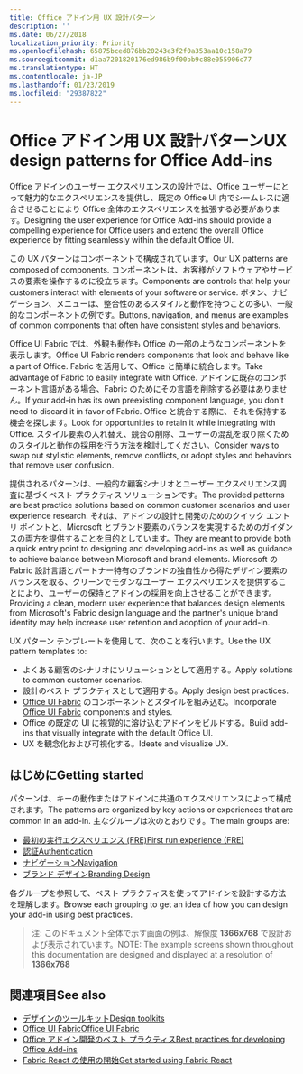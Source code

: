 ```yaml
---
title: Office アドイン用 UX 設計パターン
description: ''
ms.date: 06/27/2018
localization_priority: Priority
ms.openlocfilehash: 65875bced876bb20243e3f2f0a353aa10c158a79
ms.sourcegitcommit: d1aa7201820176ed986b9f00bb9c88e055906c77
ms.translationtype: HT
ms.contentlocale: ja-JP
ms.lasthandoff: 01/23/2019
ms.locfileid: "29387822"
---
```

# <a name="ux-design-patterns-for-office-add-ins"></a><span data-ttu-id="1856e-102">Office アドイン用 UX 設計パターン</span><span class="sxs-lookup"><span data-stu-id="1856e-102">UX design patterns for Office Add-ins</span></span>

<span data-ttu-id="1856e-103">Office アドインのユーザー エクスペリエンスの設計では、Office ユーザーにとって魅力的なエクスペリエンスを提供し、既定の Office UI 内でシームレスに適合させることにより Office 全体のエクスペリエンスを拡張する必要があります。</span><span class="sxs-lookup"><span data-stu-id="1856e-103">Designing the user experience for Office Add-ins should provide a compelling experience for Office users and extend the overall Office experience by fitting seamlessly within the default Office UI.</span></span>  

<span data-ttu-id="1856e-104">この UX パターンはコンポーネントで構成されています。</span><span class="sxs-lookup"><span data-stu-id="1856e-104">Our UX patterns are composed of components.</span></span> <span data-ttu-id="1856e-105">コンポーネントは、お客様がソフトウェアやサービスの要素を操作するのに役立ちます。</span><span class="sxs-lookup"><span data-stu-id="1856e-105">Components are controls that help your customers interact with elements of your software or service.</span></span> <span data-ttu-id="1856e-106">ボタン、ナビゲーション、メニューは、整合性のあるスタイルと動作を持つことの多い、一般的なコンポーネントの例です。</span><span class="sxs-lookup"><span data-stu-id="1856e-106">Buttons, navigation, and menus are examples of common components that often have consistent styles and behaviors.</span></span>

<span data-ttu-id="1856e-107">Office UI Fabric では、外観も動作も Office の一部のようなコンポーネントを表示します。</span><span class="sxs-lookup"><span data-stu-id="1856e-107">Office UI Fabric renders components that look and behave like a part of Office.</span></span> <span data-ttu-id="1856e-108">Fabric を活用して、Office と簡単に統合します。</span><span class="sxs-lookup"><span data-stu-id="1856e-108">Take advantage of Fabric to easily integrate with Office.</span></span> <span data-ttu-id="1856e-109">アドインに既存のコンポーネント言語がある場合、Fabric のためにその言語を削除する必要はありません。</span><span class="sxs-lookup"><span data-stu-id="1856e-109">If your add-in has its own preexisting component language, you don't need to discard it in favor of Fabric.</span></span> <span data-ttu-id="1856e-110">Office と統合する際に、それを保持する機会を探します。</span><span class="sxs-lookup"><span data-stu-id="1856e-110">Look for opportunities to retain it while integrating with Office.</span></span> <span data-ttu-id="1856e-111">スタイル要素の入れ替え、競合の削除、ユーザーの混乱を取り除くためのスタイルと動作の採用を行う方法を検討してください。</span><span class="sxs-lookup"><span data-stu-id="1856e-111">Consider ways to swap out stylistic elements, remove conflicts, or adopt styles and behaviors that remove user confusion.</span></span>

<span data-ttu-id="1856e-112">提供されるパターンは、一般的な顧客シナリオとユーザー エクスペリエンス調査に基づくベスト プラクティス ソリューションです。</span><span class="sxs-lookup"><span data-stu-id="1856e-112">The provided patterns are best practice solutions based on common customer scenarios and user experience research.</span></span> <span data-ttu-id="1856e-113">それは、アドインの設計と開発のためのクイック エントリ ポイントと、Microsoft とブランド要素のバランスを実現するためのガイダンスの両方を提供することを目的としています。</span><span class="sxs-lookup"><span data-stu-id="1856e-113">They are meant to provide both a quick entry point to designing and developing add-ins as well as guidance to achieve balance between Microsoft and brand elements.</span></span> <span data-ttu-id="1856e-114">Microsoft の Fabric 設計言語とパートナー特有のブランドの独自性から得たデザイン要素のバランスを取る、クリーンでモダンなユーザー エクスペリエンスを提供することにより、ユーザーの保持とアドインの採用を向上させることができます。</span><span class="sxs-lookup"><span data-stu-id="1856e-114">Providing a clean, modern user experience that balances design elements from Microsoft's Fabric design language and the partner's unique brand identity may help increase user retention and adoption of your add-in.</span></span>

<span data-ttu-id="1856e-115">UX パターン テンプレートを使用して、次のことを行います。</span><span class="sxs-lookup"><span data-stu-id="1856e-115">Use the UX pattern templates to:</span></span>

* <span data-ttu-id="1856e-116">よくある顧客のシナリオにソリューションとして適用する。</span><span class="sxs-lookup"><span data-stu-id="1856e-116">Apply solutions to common customer scenarios.</span></span>
* <span data-ttu-id="1856e-117">設計のベスト プラクティスとして適用する。</span><span class="sxs-lookup"><span data-stu-id="1856e-117">Apply design best practices.</span></span>
* <span data-ttu-id="1856e-118">[Office UI Fabric](https://developer.microsoft.com/fabric#/get-started) のコンポーネントとスタイルを組み込む。</span><span class="sxs-lookup"><span data-stu-id="1856e-118">Incorporate [Office UI Fabric](https://developer.microsoft.com/fabric#/get-started) components and styles.</span></span>
* <span data-ttu-id="1856e-119">Office の既定の UI に視覚的に溶け込むアドインをビルドする。</span><span class="sxs-lookup"><span data-stu-id="1856e-119">Build add-ins that visually integrate with the default Office UI.</span></span>
* <span data-ttu-id="1856e-120">UX を観念化および可視化する。</span><span class="sxs-lookup"><span data-stu-id="1856e-120">Ideate and visualize UX.</span></span>


## <a name="getting-started"></a><span data-ttu-id="1856e-121">はじめに</span><span class="sxs-lookup"><span data-stu-id="1856e-121">Getting started</span></span>

<span data-ttu-id="1856e-122">パターンは、キーの動作またはアドインに共通のエクスペリエンスによって構成されます。</span><span class="sxs-lookup"><span data-stu-id="1856e-122">The patterns are organized by key actions or experiences that are common in an add-in.</span></span> <span data-ttu-id="1856e-123">主なグループは次のとおりです。</span><span class="sxs-lookup"><span data-stu-id="1856e-123">The main groups are:</span></span>

* [<span data-ttu-id="1856e-124">最初の実行エクスペリエンス (FRE)</span><span class="sxs-lookup"><span data-stu-id="1856e-124">First run experience (FRE)</span></span>](../design/first-run-experience-patterns.md)
* [<span data-ttu-id="1856e-125">認証</span><span class="sxs-lookup"><span data-stu-id="1856e-125">Authentication</span></span>](../design/authentication-patterns.md)
* [<span data-ttu-id="1856e-126">ナビゲーション</span><span class="sxs-lookup"><span data-stu-id="1856e-126">Navigation</span></span>](../design/navigation-patterns.md)
* [<span data-ttu-id="1856e-127">ブランド デザイン</span><span class="sxs-lookup"><span data-stu-id="1856e-127">Branding Design</span></span>](../design/branding-patterns.md)

<span data-ttu-id="1856e-128">各グループを参照して、ベスト プラクティスを使ってアドインを設計する方法を理解します。</span><span class="sxs-lookup"><span data-stu-id="1856e-128">Browse each grouping to get an idea of how you can design your add-in using best practices.</span></span>



><span data-ttu-id="1856e-129">注: このドキュメント全体で示す画面の例は、解像度 **1366x768** で設計および表示されています。</span><span class="sxs-lookup"><span data-stu-id="1856e-129">NOTE: The example screens shown throughout this documentation are designed and displayed at a resolution of **1366x768**</span></span>




## <a name="see-also"></a><span data-ttu-id="1856e-130">関連項目</span><span class="sxs-lookup"><span data-stu-id="1856e-130">See also</span></span>
* [<span data-ttu-id="1856e-131">デザインのツールキット</span><span class="sxs-lookup"><span data-stu-id="1856e-131">Design toolkits</span></span>](design-toolkits.md)
* [<span data-ttu-id="1856e-132">Office UI Fabric</span><span class="sxs-lookup"><span data-stu-id="1856e-132">Office UI Fabric</span></span>](https://developer.microsoft.com/fabric)
* [<span data-ttu-id="1856e-133">Office アドイン開発のベスト プラクティス</span><span class="sxs-lookup"><span data-stu-id="1856e-133">Best practices for developing Office Add-ins</span></span>](https://docs.microsoft.com/office/dev/add-ins/concepts/add-in-development-best-practices)
* [<span data-ttu-id="1856e-134">Fabric React の使用の開始</span><span class="sxs-lookup"><span data-stu-id="1856e-134">Get started using Fabric React</span></span>](https://docs.microsoft.com/office/dev/add-ins/design/using-office-ui-fabric-react)

